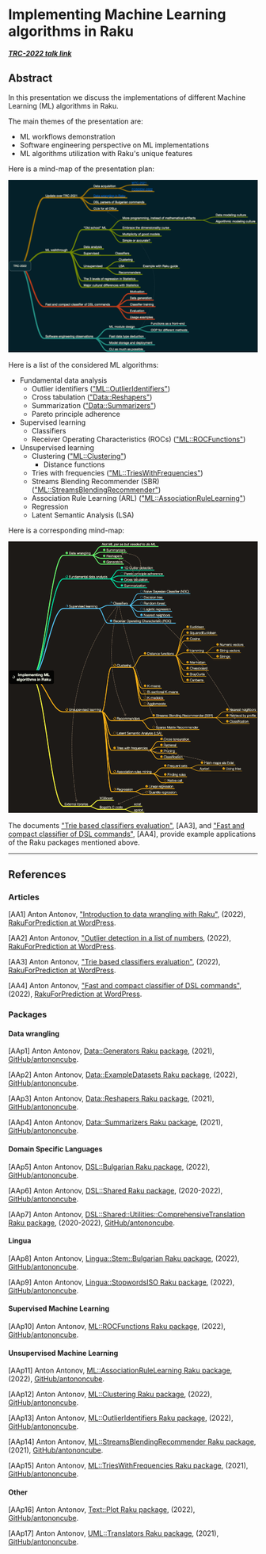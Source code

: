 # Implementing Machine Learning algorithms in Raku

***[TRC-2022 talk link](https://conf.raku.org/talk/170)***

## Abstract

In this presentation we discuss the implementations of different Machine Learning (ML) algorithms in Raku.

The main themes of the presentation are:
- ML workflows demonstration
- Software engineering perspective on ML implementations
- ML algorithms utilization with Raku's unique features

Here is a mind-map of the presentation plan:

![](https://github.com/antononcube/RakuForPrediction-book/raw/main/Presentations/TRC-2022/org/TRC-2022-presentation-mind-map.png)

Here is a list of the considered ML algorithms:

- Fundamental data analysis
  - Outlier identifiers (["ML::OutlierIdentifiers"](https://raku.land/zef:antononcube/ML::OutlierIdentifiers))
  - Cross tabulation (["Data::Reshapers"](https://raku.land/zef:antononcube/Data::Reshapers))
  - Summarization (["Data::Summarizers"](https://raku.land/zef:antononcube/Data::Summarizers))
  - Pareto principle adherence
- Supervised learning
  - Classifiers
  - Receiver Operating Characteristics (ROCs) (["ML::ROCFunctions"](https://raku.land/zef:antononcube/ML::ROCFunctions))
- Unsupervised learning
  - Clustering (["ML::Clustering"](https://raku.land/zef:antononcube/ML::Clustering))
    - Distance functions
  - Tries with frequencies (["ML::TriesWithFrequencies"](https://raku.land/zef:antononcube/ML::TriesWithFrequencies))
  - Streams Blending Recommender (SBR) (["ML::StreamsBlendingRecommender"](https://raku.land/zef:antononcube/ML::StreamsBlendingRecommender))
  - Association Rule Learning (ARL) (["ML::AssociationRuleLearning"](https://raku.land/zef:antononcube/ML::AssociationRuleLearning))
  - Regression
  - Latent Semantic Analysis (LSA)

Here is a corresponding mind-map:

![](https://github.com/antononcube/RakuForPrediction-book/raw/main/Presentations/TRC-2022/org/Implementing-ML-algorithms-in-Raku-mind-map.png)

The documents
["Trie based classifiers evaluation"](https://github.com/antononcube/RakuForPrediction-book/blob/main/Articles/Trie-based-classifiers-evaluation.md),
[AA3], and
["Fast and compact classifier of DSL commands"](https://rakuforprediction.wordpress.com/2022/07/31/fast-and-compact-classifier-of-dsl-commands/),
[AA4],
provide example applications of the Raku packages mentioned above.

-------

## References

### Articles

[AA1] Anton Antonov,
["Introduction to data wrangling with Raku"](https://rakuforprediction.wordpress.com/2021/12/31/introduction-to-data-wrangling-with-raku/),
(2022),
[RakuForPrediction at WordPress](https://rakuforprediction.wordpress.com).

[AA2] Anton Antonov,
["Outlier detection in a list of numbers](https://rakuforprediction.wordpress.com/2022/05/29/outlier-detection-in-a-list-of-numbers/),
(2022),
[RakuForPrediction at WordPress](https://rakuforprediction.wordpress.com).

[AA3] Anton Antonov,
["Trie based classifiers evaluation"](https://rakuforprediction.wordpress.com/2022/07/07/trie-based-classifiers-evaluation/),
(2022),
[RakuForPrediction at WordPress](https://rakuforprediction.wordpress.com).

[AA4] Anton Antonov,
["Fast and compact classifier of DSL commands"](https://rakuforprediction.wordpress.com/2022/07/31/fast-and-compact-classifier-of-dsl-commands/),
(2022),
[RakuForPrediction at WordPress](https://rakuforprediction.wordpress.com).


### Packages

#### Data wrangling

[AAp1] Anton Antonov,
[Data::Generators Raku package](https://github.com/antononcube/Raku-Data-Generators),
(2021),
[GitHub/antononcube](https://github.com/antononcube).

[AAp2] Anton Antonov,
[Data::ExampleDatasets Raku package](https://github.com/antononcube/Raku-Data-ExampleDatasets),
(2022),
[GitHub/antononcube](https://github.com/antononcube).

[AAp3] Anton Antonov,
[Data::Reshapers Raku package](https://github.com/antononcube/Raku-Data-Reshapers),
(2021),
[GitHub/antononcube](https://github.com/antononcube).

[AAp4] Anton Antonov,
[Data::Summarizers Raku package](https://github.com/antononcube/Raku-Data-Summarizers),
(2021),
[GitHub/antononcube](https://github.com/antononcube).

#### Domain Specific Languages

[AAp5] Anton Antonov,
[DSL::Bulgarian Raku package](https://github.com/antononcube/Raku-DSL-Bulgarian),
(2022),
[GitHub/antononcube](https://github.com/antononcube).

[AAp6] Anton Antonov,
[DSL::Shared Raku package](https://github.com/antononcube/Raku-DSL-Shared),
(2020-2022),
[GitHub/antononcube](https://github.com/antononcube).

[AAp7] Anton Antonov,
[DSL::Shared::Utilities::ComprehensiveTranslation Raku package](https://github.com/antononcube/Raku-DSL-Shared-Utilities-ComprehensiveTranslation),
(2020-2022),
[GitHub/antononcube](https://github.com/antononcube).

#### Lingua

[AAp8] Anton Antonov,
[Lingua::Stem::Bulgarian Raku package](https://github.com/antononcube/Raku-Lingua-Stem-Bulgarian),
(2022),
[GitHub/antononcube](https://github.com/antononcube).

[AAp9] Anton Antonov,
[Lingua::StopwordsISO Raku package](https://github.com/antononcube/Raku-Lingua-StopwordsISO),
(2022),
[GitHub/antononcube](https://github.com/antononcube).

#### Supervised Machine Learning

[AAp10] Anton Antonov,
[ML::ROCFunctions Raku package](https://github.com/antononcube/Raku-ML-ROCFunctions),
(2022),
[GitHub/antononcube](https://github.com/antononcube).

#### Unsupervised Machine Learning

[AAp11] Anton Antonov,
[ML::AssociationRuleLearning Raku package](https://github.com/antononcube/Raku-ML-AssociationRuleLearning),
(2022),
[GitHub/antononcube](https://github.com/antononcube).

[AAp12] Anton Antonov,
[ML::Clustering Raku package](https://github.com/antononcube/Raku-ML-Clustering),
(2022),
[GitHub/antononcube](https://github.com/antononcube).

[AAp13] Anton Antonov,
[ML::OutlierIdentifiers Raku package](https://github.com/antononcube/Raku-ML-OutlierIdentifiers),
(2022),
[GitHub/antononcube](https://github.com/antononcube).

[AAp14] Anton Antonov,
[ML::StreamsBlendingRecommender Raku package](https://github.com/antononcube/Raku-ML-StreamsBlendingRecommender),
(2021),
[GitHub/antononcube](https://github.com/antononcube).

[AAp15] Anton Antonov,
[ML::TriesWithFrequencies Raku package](https://github.com/antononcube/Raku-ML-TriesWithFrequencies),
(2021),
[GitHub/antononcube](https://github.com/antononcube).

#### Other

[AAp16] Anton Antonov,
[Text::Plot Raku package](https://github.com/antononcube/Raku-Text-Plot),
(2022),
[GitHub/antononcube](https://github.com/antononcube).

[AAp17] Anton Antonov,
[UML::Translators Raku package](https://github.com/antononcube/Raku-UML-Translators),
(2021),
[GitHub/antononcube](https://github.com/antononcube).